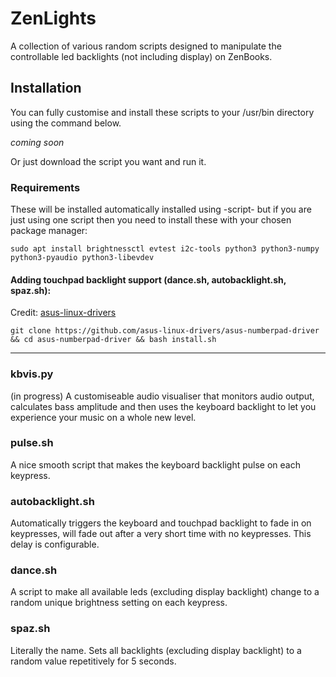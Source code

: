 # ZenLights
A collection of various random scripts designed to manipulate the controllable led backlights (not including display) on ZenBooks.

## Installation
You can fully customise and install these scripts to your /usr/bin directory using the command below.

*coming soon*

Or just download the script you want and run it.


### Requirements

These will be installed automatically installed using -script- but if you are just using one script then you need to install these with your chosen package manager:


`sudo apt install brightnessctl evtest i2c-tools python3 python3-numpy python3-pyaudio python3-libevdev`



#### Adding touchpad backlight support (dance.sh, autobacklight.sh, spaz.sh): 

Credit: [asus-linux-drivers](https://github.com/asus-linux-drivers/asus-numberpad-driver)

`git clone https://github.com/asus-linux-drivers/asus-numberpad-driver && cd asus-numberpad-driver && bash install.sh`

<hr>

### kbvis.py
(in progress)
A customiseable audio visualiser that monitors audio output, calculates bass amplitude and then uses the keyboard backlight to let you experience your music on a whole new level.

### pulse.sh
A nice smooth script that makes the keyboard backlight pulse on each keypress.

### autobacklight.sh
Automatically triggers the keyboard and touchpad backlight to fade in on keypresses, will fade out after a very short time with no keypresses. This delay is configurable.

### dance.sh
A script to make all available leds (excluding display backlight) change to a random unique brightness setting on each keypress.

### spaz.sh
Literally the name. Sets all backlights (excluding display backlight) to a random value repetitively for 5 seconds.


